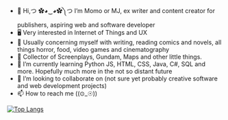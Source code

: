 - 👋 Hi,つ ✿◕‿◕✿༽つ I’m Momo or MJ, ex writer and content creator for publishers, aspiring web and software developer
- 🖥️ Very interested in Internet of Things and UX
- 👀 Usually concerning myself with writing, reading comics and novels, all things horror, food, video games and cinematography
- 👜 Collector of Screenplays, Gundam, Maps and other little things. 
- 🌱 I’m currently learning Python JS, HTML, CSS, Java, C#, SQL and more.  Hopefully much more in the not so distant future
- 💞️ I’m looking to collaborate on (not sure yet probably creative software and web development projects)
- 📫 How to reach me ((⊙_☉)) 

[![Top Langs](https://github-readme-stats.vercel.app/api/top-langs/?username=bymoniquejackson)](https://github.com/bymoniquejackson/github-readme-stats)



<!---
bymoniquejackson/bymoniquejackson is a ✨ special ✨ repository because its `README.md` (this file) appears on your GitHub profile.
You can click the Preview link to take a look at your changes.
--->
